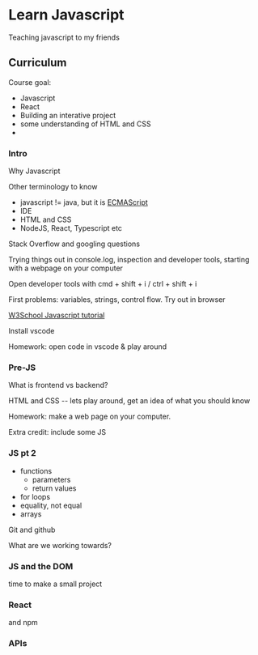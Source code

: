 # Learn Javascript
Teaching javascript to my friends

## Curriculum

Course goal:
- Javascript
- React
- Building an interative project
- some understanding of HTML and CSS
-

### Intro

Why Javascript

Other terminology to know
- javascript != java, but it is [ECMAScript](https://en.wikipedia.org/wiki/ECMAScript)
- IDE
- HTML and CSS
- NodeJS, React, Typescript etc

Stack Overflow and googling questions

Trying things out in console.log, inspection and developer tools, starting with a webpage on your computer

Open developer tools with cmd + shift + i / ctrl + shift + i

First problems: variables, strings, control flow.  Try out in browser

[W3School Javascript tutorial](https://www.w3schools.com/JS/js_intro.asp)

Install vscode

Homework: open code in vscode & play around


### Pre-JS

What is frontend vs backend?

HTML and CSS -- lets play around, get an idea of what you should know

Homework: make a web page on your computer.

Extra credit: include some JS

### JS pt 2

- functions
  - parameters
  - return values
- for loops
- equality, not equal
- arrays

Git and github

What are we working towards?

### JS and the DOM

time to make a small project

###  React

and npm

### APIs




